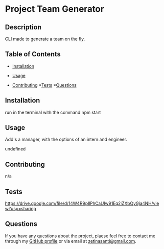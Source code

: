 # Project Team Generator 

  ## Description

  CLI made to generate a team on the fly.

  ## Table of Contents

  * [Installation](#installation)
  * [Usage](#usage)
  
  * [Contributing](#contributing)
  *[Tests](#tests)
  *[Questions](#questions)

  ## Installation

  run in the terminal with the command npm start

  ## Usage

  Add's a manager, with the options of an intern and engineer.

  undefined

  ## Contributing

  n/a

  ## Tests

  https://drive.google.com/file/d/14W4R9pIlPhCaUlw91Eq2iZXbQyGja4NH/view?usp=sharing

  ## Questions

  If you have any questions about the project, plaese feel free to contact me through my [GitHub profile](https://github.com/SantiZetina) or via email at zetinasanti@gmail.com.

